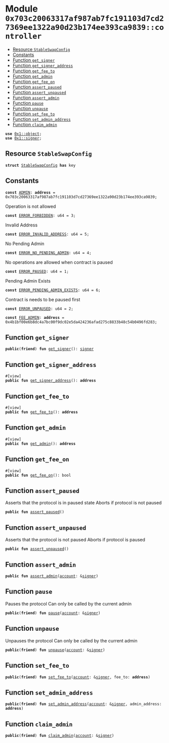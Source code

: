 
<a id="0x703c20063317af987ab7fc191103d7cd27369ee1322a90d23b174ee393ca9839_controller"></a>

# Module `0x703c20063317af987ab7fc191103d7cd27369ee1322a90d23b174ee393ca9839::controller`



-  [Resource `StableSwapConfig`](#0x703c20063317af987ab7fc191103d7cd27369ee1322a90d23b174ee393ca9839_controller_StableSwapConfig)
-  [Constants](#@Constants_0)
-  [Function `get_signer`](#0x703c20063317af987ab7fc191103d7cd27369ee1322a90d23b174ee393ca9839_controller_get_signer)
-  [Function `get_signer_address`](#0x703c20063317af987ab7fc191103d7cd27369ee1322a90d23b174ee393ca9839_controller_get_signer_address)
-  [Function `get_fee_to`](#0x703c20063317af987ab7fc191103d7cd27369ee1322a90d23b174ee393ca9839_controller_get_fee_to)
-  [Function `get_admin`](#0x703c20063317af987ab7fc191103d7cd27369ee1322a90d23b174ee393ca9839_controller_get_admin)
-  [Function `get_fee_on`](#0x703c20063317af987ab7fc191103d7cd27369ee1322a90d23b174ee393ca9839_controller_get_fee_on)
-  [Function `assert_paused`](#0x703c20063317af987ab7fc191103d7cd27369ee1322a90d23b174ee393ca9839_controller_assert_paused)
-  [Function `assert_unpaused`](#0x703c20063317af987ab7fc191103d7cd27369ee1322a90d23b174ee393ca9839_controller_assert_unpaused)
-  [Function `assert_admin`](#0x703c20063317af987ab7fc191103d7cd27369ee1322a90d23b174ee393ca9839_controller_assert_admin)
-  [Function `pause`](#0x703c20063317af987ab7fc191103d7cd27369ee1322a90d23b174ee393ca9839_controller_pause)
-  [Function `unpause`](#0x703c20063317af987ab7fc191103d7cd27369ee1322a90d23b174ee393ca9839_controller_unpause)
-  [Function `set_fee_to`](#0x703c20063317af987ab7fc191103d7cd27369ee1322a90d23b174ee393ca9839_controller_set_fee_to)
-  [Function `set_admin_address`](#0x703c20063317af987ab7fc191103d7cd27369ee1322a90d23b174ee393ca9839_controller_set_admin_address)
-  [Function `claim_admin`](#0x703c20063317af987ab7fc191103d7cd27369ee1322a90d23b174ee393ca9839_controller_claim_admin)


<pre><code><b>use</b> <a href="">0x1::object</a>;
<b>use</b> <a href="">0x1::signer</a>;
</code></pre>



<a id="0x703c20063317af987ab7fc191103d7cd27369ee1322a90d23b174ee393ca9839_controller_StableSwapConfig"></a>

## Resource `StableSwapConfig`



<pre><code><b>struct</b> <a href="controller.md#0x703c20063317af987ab7fc191103d7cd27369ee1322a90d23b174ee393ca9839_controller_StableSwapConfig">StableSwapConfig</a> <b>has</b> key
</code></pre>



<a id="@Constants_0"></a>

## Constants


<a id="0x703c20063317af987ab7fc191103d7cd27369ee1322a90d23b174ee393ca9839_controller_ADMIN"></a>



<pre><code><b>const</b> <a href="controller.md#0x703c20063317af987ab7fc191103d7cd27369ee1322a90d23b174ee393ca9839_controller_ADMIN">ADMIN</a>: <b>address</b> = 0x703c20063317af987ab7fc191103d7cd27369ee1322a90d23b174ee393ca9839;
</code></pre>



<a id="0x703c20063317af987ab7fc191103d7cd27369ee1322a90d23b174ee393ca9839_controller_ERROR_FORBIDDEN"></a>

Operation is not allowed


<pre><code><b>const</b> <a href="controller.md#0x703c20063317af987ab7fc191103d7cd27369ee1322a90d23b174ee393ca9839_controller_ERROR_FORBIDDEN">ERROR_FORBIDDEN</a>: u64 = 3;
</code></pre>



<a id="0x703c20063317af987ab7fc191103d7cd27369ee1322a90d23b174ee393ca9839_controller_ERROR_INVALID_ADDRESS"></a>

Invalid Address


<pre><code><b>const</b> <a href="controller.md#0x703c20063317af987ab7fc191103d7cd27369ee1322a90d23b174ee393ca9839_controller_ERROR_INVALID_ADDRESS">ERROR_INVALID_ADDRESS</a>: u64 = 5;
</code></pre>



<a id="0x703c20063317af987ab7fc191103d7cd27369ee1322a90d23b174ee393ca9839_controller_ERROR_NO_PENDING_ADMIN"></a>

No Pending Admin


<pre><code><b>const</b> <a href="controller.md#0x703c20063317af987ab7fc191103d7cd27369ee1322a90d23b174ee393ca9839_controller_ERROR_NO_PENDING_ADMIN">ERROR_NO_PENDING_ADMIN</a>: u64 = 4;
</code></pre>



<a id="0x703c20063317af987ab7fc191103d7cd27369ee1322a90d23b174ee393ca9839_controller_ERROR_PAUSED"></a>

No operations are allowed when contract is paused


<pre><code><b>const</b> <a href="controller.md#0x703c20063317af987ab7fc191103d7cd27369ee1322a90d23b174ee393ca9839_controller_ERROR_PAUSED">ERROR_PAUSED</a>: u64 = 1;
</code></pre>



<a id="0x703c20063317af987ab7fc191103d7cd27369ee1322a90d23b174ee393ca9839_controller_ERROR_PENDING_ADMIN_EXISTS"></a>

Pending Admin Exists


<pre><code><b>const</b> <a href="controller.md#0x703c20063317af987ab7fc191103d7cd27369ee1322a90d23b174ee393ca9839_controller_ERROR_PENDING_ADMIN_EXISTS">ERROR_PENDING_ADMIN_EXISTS</a>: u64 = 6;
</code></pre>



<a id="0x703c20063317af987ab7fc191103d7cd27369ee1322a90d23b174ee393ca9839_controller_ERROR_UNPAUSED"></a>

Contract is needs to be paused first


<pre><code><b>const</b> <a href="controller.md#0x703c20063317af987ab7fc191103d7cd27369ee1322a90d23b174ee393ca9839_controller_ERROR_UNPAUSED">ERROR_UNPAUSED</a>: u64 = 2;
</code></pre>



<a id="0x703c20063317af987ab7fc191103d7cd27369ee1322a90d23b174ee393ca9839_controller_FEE_ADMIN"></a>



<pre><code><b>const</b> <a href="controller.md#0x703c20063317af987ab7fc191103d7cd27369ee1322a90d23b174ee393ca9839_controller_FEE_ADMIN">FEE_ADMIN</a>: <b>address</b> = 0x4b1bf00e6b8dc4a7bc00f9dc02e5da424236afad275c8833b48c54b0496fd283;
</code></pre>



<a id="0x703c20063317af987ab7fc191103d7cd27369ee1322a90d23b174ee393ca9839_controller_get_signer"></a>

## Function `get_signer`



<pre><code><b>public</b>(<b>friend</b>) <b>fun</b> <a href="controller.md#0x703c20063317af987ab7fc191103d7cd27369ee1322a90d23b174ee393ca9839_controller_get_signer">get_signer</a>(): <a href="">signer</a>
</code></pre>



<a id="0x703c20063317af987ab7fc191103d7cd27369ee1322a90d23b174ee393ca9839_controller_get_signer_address"></a>

## Function `get_signer_address`



<pre><code>#[view]
<b>public</b> <b>fun</b> <a href="controller.md#0x703c20063317af987ab7fc191103d7cd27369ee1322a90d23b174ee393ca9839_controller_get_signer_address">get_signer_address</a>(): <b>address</b>
</code></pre>



<a id="0x703c20063317af987ab7fc191103d7cd27369ee1322a90d23b174ee393ca9839_controller_get_fee_to"></a>

## Function `get_fee_to`



<pre><code>#[view]
<b>public</b> <b>fun</b> <a href="controller.md#0x703c20063317af987ab7fc191103d7cd27369ee1322a90d23b174ee393ca9839_controller_get_fee_to">get_fee_to</a>(): <b>address</b>
</code></pre>



<a id="0x703c20063317af987ab7fc191103d7cd27369ee1322a90d23b174ee393ca9839_controller_get_admin"></a>

## Function `get_admin`



<pre><code>#[view]
<b>public</b> <b>fun</b> <a href="controller.md#0x703c20063317af987ab7fc191103d7cd27369ee1322a90d23b174ee393ca9839_controller_get_admin">get_admin</a>(): <b>address</b>
</code></pre>



<a id="0x703c20063317af987ab7fc191103d7cd27369ee1322a90d23b174ee393ca9839_controller_get_fee_on"></a>

## Function `get_fee_on`



<pre><code>#[view]
<b>public</b> <b>fun</b> <a href="controller.md#0x703c20063317af987ab7fc191103d7cd27369ee1322a90d23b174ee393ca9839_controller_get_fee_on">get_fee_on</a>(): bool
</code></pre>



<a id="0x703c20063317af987ab7fc191103d7cd27369ee1322a90d23b174ee393ca9839_controller_assert_paused"></a>

## Function `assert_paused`

Asserts that the protocol is in paused state
Aborts if protocol is not paused


<pre><code><b>public</b> <b>fun</b> <a href="controller.md#0x703c20063317af987ab7fc191103d7cd27369ee1322a90d23b174ee393ca9839_controller_assert_paused">assert_paused</a>()
</code></pre>



<a id="0x703c20063317af987ab7fc191103d7cd27369ee1322a90d23b174ee393ca9839_controller_assert_unpaused"></a>

## Function `assert_unpaused`

Asserts that the protocol is not paused
Aborts if protocol is paused


<pre><code><b>public</b> <b>fun</b> <a href="controller.md#0x703c20063317af987ab7fc191103d7cd27369ee1322a90d23b174ee393ca9839_controller_assert_unpaused">assert_unpaused</a>()
</code></pre>



<a id="0x703c20063317af987ab7fc191103d7cd27369ee1322a90d23b174ee393ca9839_controller_assert_admin"></a>

## Function `assert_admin`



<pre><code><b>public</b> <b>fun</b> <a href="controller.md#0x703c20063317af987ab7fc191103d7cd27369ee1322a90d23b174ee393ca9839_controller_assert_admin">assert_admin</a>(<a href="">account</a>: &<a href="">signer</a>)
</code></pre>



<a id="0x703c20063317af987ab7fc191103d7cd27369ee1322a90d23b174ee393ca9839_controller_pause"></a>

## Function `pause`

Pauses the protocol
Can only be called by the current admin


<pre><code><b>public</b>(<b>friend</b>) <b>fun</b> <a href="controller.md#0x703c20063317af987ab7fc191103d7cd27369ee1322a90d23b174ee393ca9839_controller_pause">pause</a>(<a href="">account</a>: &<a href="">signer</a>)
</code></pre>



<a id="0x703c20063317af987ab7fc191103d7cd27369ee1322a90d23b174ee393ca9839_controller_unpause"></a>

## Function `unpause`

Unpauses the protocol
Can only be called by the current admin


<pre><code><b>public</b>(<b>friend</b>) <b>fun</b> <a href="controller.md#0x703c20063317af987ab7fc191103d7cd27369ee1322a90d23b174ee393ca9839_controller_unpause">unpause</a>(<a href="">account</a>: &<a href="">signer</a>)
</code></pre>



<a id="0x703c20063317af987ab7fc191103d7cd27369ee1322a90d23b174ee393ca9839_controller_set_fee_to"></a>

## Function `set_fee_to`



<pre><code><b>public</b>(<b>friend</b>) <b>fun</b> <a href="controller.md#0x703c20063317af987ab7fc191103d7cd27369ee1322a90d23b174ee393ca9839_controller_set_fee_to">set_fee_to</a>(<a href="">account</a>: &<a href="">signer</a>, fee_to: <b>address</b>)
</code></pre>



<a id="0x703c20063317af987ab7fc191103d7cd27369ee1322a90d23b174ee393ca9839_controller_set_admin_address"></a>

## Function `set_admin_address`



<pre><code><b>public</b>(<b>friend</b>) <b>fun</b> <a href="controller.md#0x703c20063317af987ab7fc191103d7cd27369ee1322a90d23b174ee393ca9839_controller_set_admin_address">set_admin_address</a>(<a href="">account</a>: &<a href="">signer</a>, admin_address: <b>address</b>)
</code></pre>



<a id="0x703c20063317af987ab7fc191103d7cd27369ee1322a90d23b174ee393ca9839_controller_claim_admin"></a>

## Function `claim_admin`



<pre><code><b>public</b>(<b>friend</b>) <b>fun</b> <a href="controller.md#0x703c20063317af987ab7fc191103d7cd27369ee1322a90d23b174ee393ca9839_controller_claim_admin">claim_admin</a>(<a href="">account</a>: &<a href="">signer</a>)
</code></pre>
